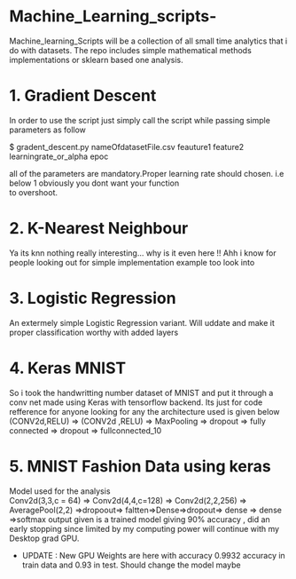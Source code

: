 # Machine_Learning_scripts-
Machine_learning_Scripts will be a collection of all small time analytics that i do with datasets. The repo includes simple mathematical methods implementations or sklearn based one analysis. 
# 1. Gradient Descent
  In order to use the script just simply call the script while passing simple parameters as follow  
  
  $ gradent_descent.py nameOfdatasetFile.csv feauture1 feature2 learningrate_or_alpha epoc  
  
  all of the parameters are mandatory.Proper learning rate should chosen. i.e below 1 obviously you dont want your function  
  to overshoot.
# 2. K-Nearest Neighbour
  Ya its knn nothing really interesting... why is it even here !! Ahh i know for people looking out for simple implementation example too   look into
# 3. Logistic Regression
  An extermely simple Logistic Regression variant. Will uddate and make it proper classification worthy with added layers
# 4. Keras MNIST
  So i took the handwritting number dataset of MNIST and put it through a conv net made using Keras with tensorflow backend. Its just for code refference for anyone looking for any the architecture used is given below <br/>
  (CONV2d,RELU) => (CONV2d ,RELU) => MaxPooling => dropout => fully connected => dropout => fullconnected_10
# 5. MNIST Fashion Data using keras
  Model used for the analysis <br/>
  Conv2d(3,3,c = 64) => Conv2d(4,4,c=128) => Conv2d(2,2,256) => AveragePool(2,2) =>dropoout=> faltten=>Dense=>dropout=> dense => dense =>softmax output
  given is a trained model giving 90% accuracy , did an early stopping since limited by my computing power will continue with my Desktop grad GPU.
  * UPDATE : New GPU Weights are here with accuracy 0.9932 accuracy in train data and 0.93 in test. Should change the model maybe
